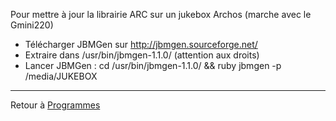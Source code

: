 Pour mettre à jour la librairie ARC sur un jukebox Archos (marche avec
le Gmini220)

- Télécharger JBMGen sur <http://jbmgen.sourceforge.net/>
- Extraire dans /usr/bin/jbmgen-1.1.0/ (attention aux droits)
- Lancer JBMGen : cd /usr/bin/jbmgen-1.1.0/ && ruby jbmgen -p
  /media/JUKEBOX

------------------------------------------------------------------------

Retour à [Programmes](Programmes "wikilink")